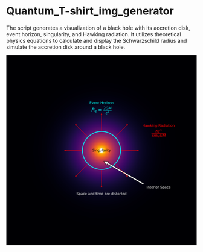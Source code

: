 # Quantum_T-shirt_img_generator

The script generates a visualization of a black hole with its accretion disk, event horizon, singularity, and Hawking radiation. It utilizes theoretical physics equations to calculate and display the Schwarzschild radius and simulate the accretion disk around a black hole.

![Black_hole_visualization_HR](Black_hole_visualization_HR.png)
